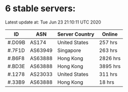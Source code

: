 # 6 stable servers:

Latest update at: Tue Jun 23 21:10:11 UTC 2020

| ID | ASN | Server Country | Online |
| -- | --- | -------------- | ------ |
| #.D09B | AS174 | United States | 257 hrs |
| #.7F1D | AS63949 | Singapore | 263 hrs |
| #.B6F8 | AS63888 | Hong Kong | 2826 hrs |
| #.BD3E | AS63888 | Hong Kong | 3895 hrs |
| #.1278 | AS23033 | United States | 311 hrs |
| #.33B9 | AS63888 | Hong Kong | 18 hrs |

